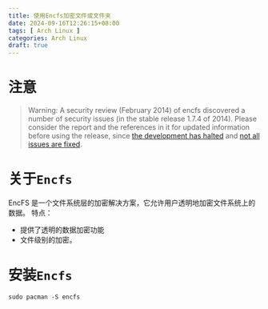 ```yaml
---
title: 使用Encfs加密文件或文件夹
date: 2024-09-16T12:26:15+08:00
tags: [ Arch Linux ]
categories: Arch Linux
draft: true
---
```

# 注意
> Warning: A security review (February 2014) of encfs discovered a number of security issues (in the stable release 1.7.4 of 2014). Please consider the report and the references in it for updated information before using the release, since [the development has halted](https://github.com/vgough/encfs/issues/604#issuecomment-1006599361) and [not all issues are fixed](https://github.com/vgough/encfs/issues/314#issuecomment-288206275).
# 关于`Encfs`
EncFS 是一个文件系统层的加密解决方案，它允许用户透明地加密文件系统上的数据。
特点：
- 提供了透明的数据加密功能
- 文件级别的加密。
# 安装`Encfs`
```
sudo pacman -S encfs
```
